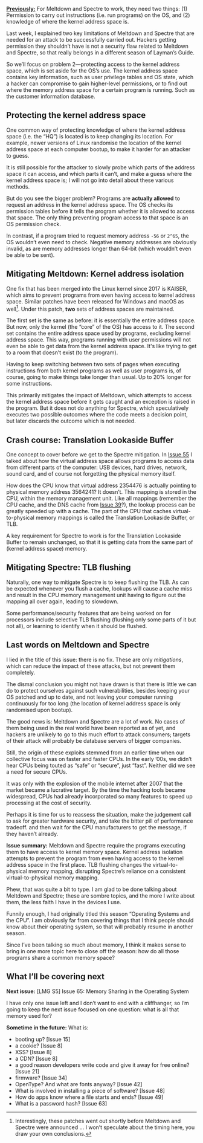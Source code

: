 [**Previously:**](https://buttondown.email/laymansguide/archive/) For Meltdown and Spectre to work, they need two things: (1) Permission to carry out instructions (i.e. run programs) on the OS, and (2) knowledge of where the kernel address space is.

Last week, I explained two key limitations of Meltdown and Spectre that are needed for an attack to be successfully carried out. Hackers getting permission they shouldn’t have is not a security flaw related to Meltdown and Spectre, so that really belongs in a different season of Layman’s Guide.

So we’ll focus on problem 2—protecting access to the kernel address space, which is set aside for the OS’s use. The kernel address space contains key information, such as user privilege tables and OS state, which a hacker can compromise to gain higher-level permissions, or to find out where the memory address space for a certain program is running. Such as the customer information database.

## Protecting the kernel address space

One common way of protecting knowledge of where the kernel address space (i.e. the “HQ”) is located is to keep changing its location. For example, newer versions of Linux randomise the location of the kernel address space at each computer bootup, to make it harder for an attacker to guess.

It is still possible for the attacker to slowly probe which parts of the address space it can access, and which parts it can’t, and make a guess where the kernel address space is; I will not go into detail about these various methods.

But do you see the bigger problem? Programs are **actually allowed** to request an address in the kernel address space. The OS checks its permission tables before it tells the program whether it is allowed to access that space. The only thing preventing program access to that space is an OS permission check.

In contrast, if a program tried to request memory address `-56` or `2^65`, the OS wouldn’t even need to check. Negative memory addresses are obviously invalid, as are memory addresses longer than 64-bit (which wouldn’t even be able to be sent).

## Mitigating Meltdown: Kernel address isolation

One fix that has been merged into the Linux kernel since 2017 is KAISER, which aims to prevent programs from even having access to kernel address space. Similar patches have been released for Windows and macOS as well[^1]. Under this patch, **two** sets of address spaces are maintained.

[^1]: Interestingly, these patches went out shortly before Meltdown and Spectre were announced … I won’t speculate about the timing here, you draw your own conclusions.

The first set is the same as before: it is essentially the entire address space. But now, only the kernel (the “core” of the OS) has access to it. The second set contains the entire address space used by programs, excluding kernel address space. This way, programs running with user permissions will not even be able to get data from the kernel address space. It's like trying to get to a room that doesn’t exist (to the program).

Having to keep switching between two sets of pages when executing instructions from both kernel programs as well as user programs is, of course, going to make things take longer than usual. Up to 20% longer for some instructions.

This primarily mitigates the impact of Meltdown, which attempts to access the kernel address space before it gets caught and an exception is raised in the program. But it does not do anything for Spectre, which speculatively executes two possible outcomes where the code meets a decision point, but later discards the outcome which is not needed.

## Crash course: Translation Lookaside Buffer

One concept to cover before we get to the Spectre mitigation. In [Issue 55](https://buttondown.email/laymansguide/archive/lmg-s5-issue-55-addressing-memory/) I talked about how the virtual address space allows programs to access data from different parts of the computer: USB devices, hard drives, network, sound card, and of course not forgetting the physical memory itself.

How does the CPU know that virtual address 2354476 is actually pointing to physical memory address 3564241? It doesn’t. This mapping is stored in the CPU, within the memory management unit. Like all mappings (remember the CPU cache, and the DNS cache from [Issue 39](https://buttondown.email/laymansguide/archive/lmg-s3-issue-39-caches-and-caching/)?), the lookup process can be greatly speeded up with a cache. The part of the CPU that caches virtual-to-physical memory mappings is called the Translation Lookaside Buffer, or TLB.

A key requirement for Spectre to work is for the Translation Lookaside Buffer to remain unchanged, so that it is getting data from the same part of (kernel address space) memory.

## Mitigating Spectre: TLB flushing

Naturally, one way to mitigate Spectre is to keep flushing the TLB. As can be expected whenever you flush a cache, lookups will cause a cache miss and result in the CPU memory management unit having to figure out the mapping all over again, leading to slowdown.

Some performance/security features that are being worked on for processors include selective TLB flushing (flushing only some parts of it but not all), or learning to identify when it should be flushed.

## Last words on Meltdown and Spectre

I lied in the title of this issue: there is no fix. These are only *mitigations*, which can reduce the impact of these attacks, but not prevent them completely.

The dismal conclusion you might not have drawn is that there is little we can do to protect ourselves against such vulnerabilities, besides keeping your OS patched and up to date, and not leaving your computer running continuously for too long (the location of kernel address space is only randomised upon bootup).

The good news is: Meltdown and Spectre are a lot of work. No cases of them being used in the real world have been reported as of yet, and hackers are unlikely to go to this much effort to attack consumers; targets of their attack will probably be database servers of bigger companies.

Still, the origin of these exploits stemmed from an earlier time when our collective focus was on faster and faster CPUs. In the early ’00s, we didn’t hear CPUs being touted as “safe” or “secure”, just “fast”. Neither did we see a need for secure CPUs.

It was only with the explosion of the mobile internet after 2007 that the market became a lucrative target. By the time the hacking tools became widespread, CPUs had already incorporated so many features to speed up processing at the cost of security.

Perhaps it is time for us to reassess the situation, make the judgement call to ask for greater hardware security, and take the bitter pill of performance tradeoff. and then wait for the CPU manufacturers to get the message, if they haven’t already.

**Issue summary:** Meltdown and Spectre require the programs executing them to have access to kernel memory space. Kernel address isolation attempts to prevent the program from even having access to the kernel address space in the first place. TLB flushing changes the virtual-to-physical memory mapping, disrupting Spectre’s reliance on a consistent virtual-to-physical memory mapping.

Phew, that was quite a bit to type. I am glad to be done talking about Meltdown and Spectre; these are sombre topics, and the more I write about them, the less faith I have in the devices I use.

Funnily enough, I had originally titled this season “Operating Systems and the CPU”. I am obviously far from covering things that I think people should know about their operating system, so that will probably resume in another season.

Since I’ve been talking so much about memory, I think it makes sense to bring in one more topic here to close off the season: how do all those programs share a common memory space?

## What I’ll be covering next

**Next issue:** [LMG S5] Issue 65: Memory Sharing in the Operating System

I have only one issue left and I don’t want to end with a cliffhanger, so I’m going to keep the next issue focused on one question: what is all that memory used for?

**Sometime in the future:** What is:

- booting up? [Issue 15]
- a cookie? [Issue 8]
- XSS? [Issue 8]
- a CDN? [Issue 8]
- a good reason developers write code and give it away for free online? [Issue 21]
- firmware? [Issue 34]
- OpenType? And what are fonts anyway? [Issue 42]
- What is involved in installing a piece of software? [Issue 48]
- How do apps know where a file starts and ends? [Issue 49]
- What is a password hash? [Issue 63]
